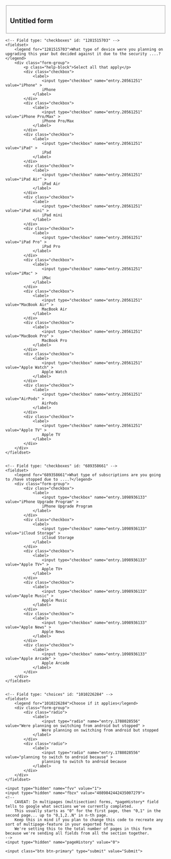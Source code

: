 <form action="https://docs.google.com/forms/d/e/1FAIpQLSdDA9hXmIxde2sKVDe6taiCi1FaxBBM5BTuJYNoIfggLKOK4Q/formResponse"
      target="_self"
      id="bootstrapForm"
      method="POST">
    <fieldset>
        <h2>Untitled form<br><small></small></h2>
    </fieldset>


    <!-- Field type: "checkboxes" id: "1281515703" -->
    <fieldset>
        <legend for="1281515703">What type of device were you planning on upgrading this year but decided against it due to the security ....?</legend>
        <div class="form-group">
            <p class="help-block">Select all that apply</p>
            <div class="checkbox">
                <label>
                    <input type="checkbox" name="entry.20561251" value="iPhone" >
                    iPhone
                </label>
            </div>
            <div class="checkbox">
                <label>
                    <input type="checkbox" name="entry.20561251" value="iPhone Pro/Max" >
                    iPhone Pro/Max
                </label>
            </div>
            <div class="checkbox">
                <label>
                    <input type="checkbox" name="entry.20561251" value="iPad" >
                    iPad
                </label>
            </div>
            <div class="checkbox">
                <label>
                    <input type="checkbox" name="entry.20561251" value="iPad Air" >
                    iPad Air
                </label>
            </div>
            <div class="checkbox">
                <label>
                    <input type="checkbox" name="entry.20561251" value="iPad mini" >
                    iPad mini
                </label>
            </div>
            <div class="checkbox">
                <label>
                    <input type="checkbox" name="entry.20561251" value="iPad Pro" >
                    iPad Pro
                </label>
            </div>
            <div class="checkbox">
                <label>
                    <input type="checkbox" name="entry.20561251" value="iMac" >
                    iMac
                </label>
            </div>
            <div class="checkbox">
                <label>
                    <input type="checkbox" name="entry.20561251" value="MacBook Air" >
                    MacBook Air
                </label>
            </div>
            <div class="checkbox">
                <label>
                    <input type="checkbox" name="entry.20561251" value="MacBook Pro" >
                    MacBook Pro
                </label>
            </div>
            <div class="checkbox">
                <label>
                    <input type="checkbox" name="entry.20561251" value="Apple Watch" >
                    Apple Watch
                </label>
            </div>
            <div class="checkbox">
                <label>
                    <input type="checkbox" name="entry.20561251" value="AirPods" >
                    AirPods
                </label>
            </div>
            <div class="checkbox">
                <label>
                    <input type="checkbox" name="entry.20561251" value="Apple TV" >
                    Apple TV
                </label>
            </div>
        </div>
    </fieldset>


    <!-- Field type: "checkboxes" id: "689358661" -->
    <fieldset>
        <legend for="689358661">What type of subscriptions are you going to /have stopped due to ....?</legend>
        <div class="form-group">
            <div class="checkbox">
                <label>
                    <input type="checkbox" name="entry.1098936133" value="iPhone Upgrade Program" >
                    iPhone Upgrade Program
                </label>
            </div>
            <div class="checkbox">
                <label>
                    <input type="checkbox" name="entry.1098936133" value="iCloud Storage" >
                    iCloud Storage
                </label>
            </div>
            <div class="checkbox">
                <label>
                    <input type="checkbox" name="entry.1098936133" value="Apple TV+" >
                    Apple TV+
                </label>
            </div>
            <div class="checkbox">
                <label>
                    <input type="checkbox" name="entry.1098936133" value="Apple Music" >
                    Apple Music
                </label>
            </div>
            <div class="checkbox">
                <label>
                    <input type="checkbox" name="entry.1098936133" value="Apple News" >
                    Apple News
                </label>
            </div>
            <div class="checkbox">
                <label>
                    <input type="checkbox" name="entry.1098936133" value="Apple Arcade" >
                    Apple Arcade
                </label>
            </div>
        </div>
    </fieldset>


    <!-- Field type: "choices" id: "1010226284" -->
    <fieldset>
        <legend for="1010226284">Choose if it applies</legend>
        <div class="form-group">
            <div class="radio">
                <label>
                    <input type="radio" name="entry.1788028556" value="Were planning on switching from android but stopped" >
                    Were planning on switching from android but stopped
                </label>
            </div>
            <div class="radio">
                <label>
                    <input type="radio" name="entry.1788028556" value="planning to switch to android because" >
                    planning to switch to android because
                </label>
            </div>
        </div>
    </fieldset>

    <input type="hidden" name="fvv" value="1">
    <input type="hidden" name="fbzx" value="4089842442435007279">
    <!--
        CAVEAT: In multipages (multisection) forms, *pageHistory* field tells to google what sections we've currently completed.
        This usually starts as "0" for the first page, then "0,1" in the second page... up to "0,1,2..N" in n-th page.
        Keep this in mind if you plan to change this code to recreate any sort of multipage-feature in your exported form.
        We're setting this to the total number of pages in this form because we're sending all fields from all the section together.
    -->
    <input type="hidden" name="pageHistory" value="0">

    <input class="btn btn-primary" type="submit" value="Submit">
</form>

